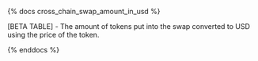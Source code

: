{% docs cross_chain_swap_amount_in_usd %}

[BETA TABLE] - The amount of tokens put into the swap converted to USD using the price of the token.

{% enddocs %}